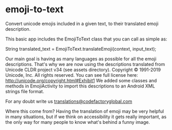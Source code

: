 # emoji-to-text
Convert unicode emojis included in a given text, to their translated emoji description.

This basic app includes the EmojiToText class that you can call as simple as:

  String translated_text = EmojiToText.translateEmoji(context, input_text);

Our main goal is having as many languages as possible for all the emoji descriptions. That's why we are now using the descriptions translated from Unicode CLDR project v34 (see assets directory). Copyright © 1991-2019 Unicode, Inc. All rights reserved. You can see full license here: http://unicode.org/copyright.html#Exhibit1
We added some classes and methods in EmojiActivity to import this descriptions to an Android XML strings file format. 

For any doubt write us translations@codefactoryglobal.com

Where this come from? Having the translation of emoji may be very helpful in many situations, but if we think on accessibility it gets really important, as the only way for many people to know what's behind a funny image.

